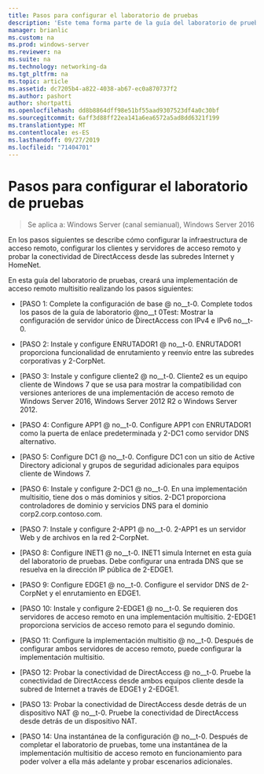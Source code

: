 ```yaml
---
title: Pasos para configurar el laboratorio de pruebas
description: 'Este tema forma parte de la guía del laboratorio de pruebas: demostración de una implementación multisitio de DirectAccess para Windows Server 2016'
manager: brianlic
ms.custom: na
ms.prod: windows-server
ms.reviewer: na
ms.suite: na
ms.technology: networking-da
ms.tgt_pltfrm: na
ms.topic: article
ms.assetid: dc7205b4-a822-4038-ab67-ec0a870737f2
ms.author: pashort
author: shortpatti
ms.openlocfilehash: dd8b8864dff98e51bf55aad9307523df4a0c30bf
ms.sourcegitcommit: 6aff3d88ff22ea141a6ea6572a5ad8dd6321f199
ms.translationtype: MT
ms.contentlocale: es-ES
ms.lasthandoff: 09/27/2019
ms.locfileid: "71404701"
---
```

# <a name="steps-for-configuring-the-test-lab"></a>Pasos para configurar el laboratorio de pruebas

>Se aplica a: Windows Server (canal semianual), Windows Server 2016

En los pasos siguientes se describe cómo configurar la infraestructura de acceso remoto, configurar los clientes y servidores de acceso remoto y probar la conectividad de DirectAccess desde las subredes Internet y HomeNet.  
  
En esta guía del laboratorio de pruebas, creará una implementación de acceso remoto multisitio realizando los pasos siguientes:  
  
-   [PASO 1: Complete la configuración de base @ no__t-0. Complete todos los pasos de la guía de laboratorio @no__t 0Test: Mostrar la configuración de servidor único de DirectAccess con IPv4 e IPv6 no__t-0.  
  
-   [PASO 2: Instale y configure ENRUTADOR1 @ no__t-0. ENRUTADOR1 proporciona funcionalidad de enrutamiento y reenvío entre las subredes corporativas y 2-CorpNet.  
  
-   [PASO 3: Instale y configure cliente2 @ no__t-0. Cliente2 es un equipo cliente de Windows 7 que se usa para mostrar la compatibilidad con versiones anteriores de una implementación de acceso remoto de Windows Server 2016, Windows Server 2012 R2 o Windows Server 2012.  
  
-   [PASO 4: Configure APP1 @ no__t-0. Configure APP1 con ENRUTADOR1 como la puerta de enlace predeterminada y 2-DC1 como servidor DNS alternativo.  
  
-   [PASO 5: Configure DC1 @ no__t-0. Configure DC1 con un sitio de Active Directory adicional y grupos de seguridad adicionales para equipos cliente de Windows 7.  
  
-   [PASO 6: Instale y configure 2-DC1 @ no__t-0. En una implementación multisitio, tiene dos o más dominios y sitios. 2-DC1 proporciona controladores de dominio y servicios DNS para el dominio corp2.corp.contoso.com.  
  
-   [PASO 7: Instale y configure 2-APP1 @ no__t-0. 2-APP1 es un servidor Web y de archivos en la red 2-CorpNet.  
  
-   [PASO 8: Configure INET1 @ no__t-0. INET1 simula Internet en esta guía del laboratorio de pruebas. Debe configurar una entrada DNS que se resuelva en la dirección IP pública de 2-EDGE1.  
  
-   [PASO 9: Configure EDGE1 @ no__t-0. Configure el servidor DNS de 2-CorpNet y el enrutamiento en EDGE1.  
  
-   [PASO 10: Instale y configure 2-EDGE1 @ no__t-0. Se requieren dos servidores de acceso remoto en una implementación multisitio. 2-EDGE1 proporciona servicios de acceso remoto para el segundo dominio.  
  
-   [PASO 11: Configure la implementación multisitio @ no__t-0. Después de configurar ambos servidores de acceso remoto, puede configurar la implementación multisitio.  
  
-   [PASO 12: Probar la conectividad de DirectAccess @ no__t-0. Pruebe la conectividad de DirectAccess desde ambos equipos cliente desde la subred de Internet a través de EDGE1 y 2-EDGE1.  
  
-   [PASO 13: Probar la conectividad de DirectAccess desde detrás de un dispositivo NAT @ no__t-0. Pruebe la conectividad de DirectAccess desde detrás de un dispositivo NAT.  
  
-   [PASO 14: Una instantánea de la configuración @ no__t-0. Después de completar el laboratorio de pruebas, tome una instantánea de la implementación multisitio de acceso remoto en funcionamiento para poder volver a ella más adelante y probar escenarios adicionales.  
  


